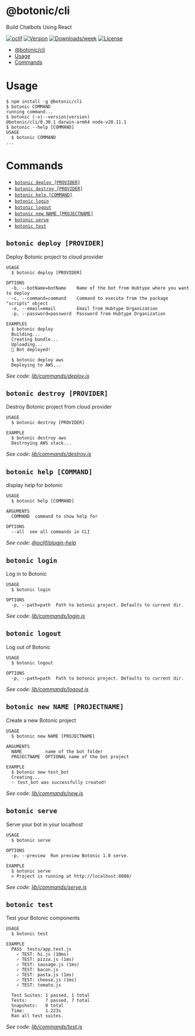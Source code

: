 # @botonic/cli

Build Chatbots Using React

[![oclif](https://img.shields.io/badge/cli-oclif-brightgreen.svg)](https://oclif.io)
[![Version](https://img.shields.io/npm/v/@botonic/cli.svg)](https://npmjs.org/package/@botonic/cli)
[![Downloads/week](https://img.shields.io/npm/dw/@botonic/cli.svg)](https://npmjs.org/package/@botonic/cli)
[![License](https://img.shields.io/npm/l/@botonic/cli.svg)](https://github.com/hubtype/botonic/blob/master/package.json)

<!-- toc -->
* [@botonic/cli](#botoniccli)
* [Usage](#usage)
* [Commands](#commands)
<!-- tocstop -->

# Usage

<!-- usage -->
```sh-session
$ npm install -g @botonic/cli
$ botonic COMMAND
running command...
$ botonic (-v|--version|version)
@botonic/cli/0.30.1 darwin-arm64 node-v20.11.1
$ botonic --help [COMMAND]
USAGE
  $ botonic COMMAND
...
```
<!-- usagestop -->

# Commands

<!-- commands -->
* [`botonic deploy [PROVIDER]`](#botonic-deploy-provider)
* [`botonic destroy [PROVIDER]`](#botonic-destroy-provider)
* [`botonic help [COMMAND]`](#botonic-help-command)
* [`botonic login`](#botonic-login)
* [`botonic logout`](#botonic-logout)
* [`botonic new NAME [PROJECTNAME]`](#botonic-new-name-projectname)
* [`botonic serve`](#botonic-serve)
* [`botonic test`](#botonic-test)

## `botonic deploy [PROVIDER]`

Deploy Botonic project to cloud provider

```
USAGE
  $ botonic deploy [PROVIDER]

OPTIONS
  -b, --botName=botName    Name of the bot from Hubtype where you want to deploy
  -c, --command=command    Command to execute from the package "scripts" object
  -e, --email=email        Email from Hubtype Organization
  -p, --password=password  Password from Hubtype Organization

EXAMPLES
  $ botonic deploy
  Building...
  Creating bundle...
  Uploading...
  🚀 Bot deployed!

  $ botonic deploy aws
  Deploying to AWS...
```

_See code: [lib/commands/deploy.js](https://github.com/hubtype/botonic/blob/v0.30.1/lib/commands/deploy.js)_

## `botonic destroy [PROVIDER]`

Destroy Botonic project from cloud provider

```
USAGE
  $ botonic destroy [PROVIDER]

EXAMPLE
  $ botonic destroy aws
  Destroying AWS stack...
```

_See code: [lib/commands/destroy.js](https://github.com/hubtype/botonic/blob/v0.30.1/lib/commands/destroy.js)_

## `botonic help [COMMAND]`

display help for botonic

```
USAGE
  $ botonic help [COMMAND]

ARGUMENTS
  COMMAND  command to show help for

OPTIONS
  --all  see all commands in CLI
```

_See code: [@oclif/plugin-help](https://github.com/oclif/plugin-help/blob/v3.2.18/src/commands/help.ts)_

## `botonic login`

Log in to Botonic

```
USAGE
  $ botonic login

OPTIONS
  -p, --path=path  Path to botonic project. Defaults to current dir.
```

_See code: [lib/commands/login.js](https://github.com/hubtype/botonic/blob/v0.30.1/lib/commands/login.js)_

## `botonic logout`

Log out of Botonic

```
USAGE
  $ botonic logout

OPTIONS
  -p, --path=path  Path to botonic project. Defaults to current dir.
```

_See code: [lib/commands/logout.js](https://github.com/hubtype/botonic/blob/v0.30.1/lib/commands/logout.js)_

## `botonic new NAME [PROJECTNAME]`

Create a new Botonic project

```
USAGE
  $ botonic new NAME [PROJECTNAME]

ARGUMENTS
  NAME         name of the bot folder
  PROJECTNAME  OPTIONAL name of the bot project

EXAMPLE
  $ botonic new test_bot
  Creating...
  ✨ test_bot was successfully created!
```

_See code: [lib/commands/new.js](https://github.com/hubtype/botonic/blob/v0.30.1/lib/commands/new.js)_

## `botonic serve`

Serve your bot in your localhost

```
USAGE
  $ botonic serve

OPTIONS
  -p, --preview  Run preview Botonic 1.0 serve.

EXAMPLE
  $ botonic serve
  > Project is running at http://localhost:8080/
```

_See code: [lib/commands/serve.js](https://github.com/hubtype/botonic/blob/v0.30.1/lib/commands/serve.js)_

## `botonic test`

Test your Botonic components

```
USAGE
  $ botonic test

EXAMPLE
  PASS  tests/app.test.js
    ✓ TEST: hi.js (10ms)
    ✓ TEST: pizza.js (1ms)
    ✓ TEST: sausage.js (1ms)
    ✓ TEST: bacon.js
    ✓ TEST: pasta.js (1ms)
    ✓ TEST: cheese.js (1ms)
    ✓ TEST: tomato.js

  Test Suites: 1 passed, 1 total
  Tests:       7 passed, 7 total
  Snapshots:   0 total
  Time:        1.223s
  Ran all test suites.
```

_See code: [lib/commands/test.js](https://github.com/hubtype/botonic/blob/v0.30.1/lib/commands/test.js)_
<!-- commandsstop -->
